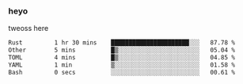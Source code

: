 ### heyo
tweoss here

<!--START_SECTION:waka-->

```txt
Rust         1 hr 30 mins    ██████████████████████░░░   87.78 %
Other        5 mins          █▒░░░░░░░░░░░░░░░░░░░░░░░   05.04 %
TOML         4 mins          █▒░░░░░░░░░░░░░░░░░░░░░░░   04.85 %
YAML         1 min           ▒░░░░░░░░░░░░░░░░░░░░░░░░   01.58 %
Bash         0 secs          ░░░░░░░░░░░░░░░░░░░░░░░░░   00.61 %
```

<!--END_SECTION:waka-->

<!--
**Tweoss/tweoss** is a ✨ _special_ ✨ repository because its `README.md` (this file) appears on your GitHub profile.

Here are some ideas to get you started:

- 🔭 I’m currently working on ...
- 🌱 I’m currently learning ...
- 👯 I’m looking to collaborate on ...
- 🤔 I’m looking for help with ...
- 💬 Ask me about ...
- 📫 How to reach me: ...
- 😄 Pronouns: ...
- ⚡ Fun fact: ...
-->
